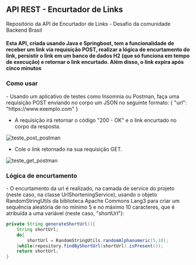 <h2>API REST - Encurtador de Links</h2>
Repositório da API de Encurtador de Links - Desafio da comunidade Backend Brasil

<h4> Esta API, criada usando Java e Springboot, tem a funcionalidade de receber um link via requisição POST, realizar a lógica de encurtamento do link, persistir o link em um banco de dados H2 (que só funciona em tempo de execução) e retornar o link encurtado. Além disso, o link expira após cinco minutos</h4>

<h3>Como usar</h3>
- Usando um aplicativo de testes como Insomnia ou Postman, faça uma requisição POST enviando no corpo um JSON no seguinte formato:
{
    "url": "https://www.exemplo.com"
}

- A requisição irá retornar o código "200 - OK" e o link encurtado no corpo da resposta.

![teste_post_postman](https://github.com/user-attachments/assets/fdf7e932-0144-4ce1-9102-587f3a7c5c79)

- Cole o link retornado na sua requisição GET.
  
![teste_get_postman](https://github.com/user-attachments/assets/0d91a9ec-0a34-4112-8f7d-61a2bd812e46)


<h3>Lógica de encurtamento</h3>
- O encurtamento da url é realizado, na camada de service do projeto (neste caso, na classe UrlShorteningService), usando o objeto RandomStringUtils da biblioteca Apache Commons Lang3 para criar um sequência aleatória de no mínimo 5 e no máximo 10 caracteres, que é atribuída a uma variável (neste caso, "shortUrl"):

```java
private String generateShortUrl(){
    String shortUrl;
    do{
        shortUrl = RandomStringUtils.randomAlphanumeric(5,10);
    }while(repository.findByShortUrl(shortUrl).isPresent());
    return shortUrl;
}
```
